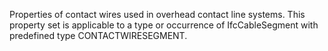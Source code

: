 Properties of contact wires used in overhead contact line systems. This property set is applicable to a type or occurrence of IfcCableSegment with predefined type CONTACTWIRESEGMENT.